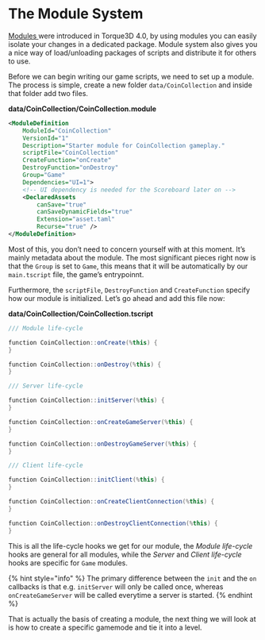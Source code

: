 # The Module System

[Modules ](../../../for-designers/modules/)were introduced in Torque3D 4.0, by using modules you can easily isolate your changes in a dedicated package. Module system also gives you a nice way of load/unloading packages of scripts and distribute it for others to use.

Before we can begin writing our game scripts, we need to set up a module. The process is simple, create a new folder `data/CoinCollection` and inside that folder add two files.

**data/CoinCollection/CoinCollection.module**

```xml
<ModuleDefinition
    ModuleId="CoinCollection"
    VersionId="1"
    Description="Starter module for CoinCollection gameplay."
    scriptFile="CoinCollection"
    CreateFunction="onCreate"
    DestroyFunction="onDestroy"
    Group="Game"
    Dependencies="UI=1">
    <!-- UI dependency is needed for the Scoreboard later on -->
    <DeclaredAssets
        canSave="true"
        canSaveDynamicFields="true"
        Extension="asset.taml"
        Recurse="true" />
</ModuleDefinition>

```

Most of this, you don’t need to concern yourself with at this moment. It’s mainly metadata about the module. The most significant pieces right now is that the `Group` is set to `Game`, this means that it will be automatically by our `main.tscript` file, the game’s entrypoinnt.

Furthermore, the `scriptFile`, `DestroyFunction` and `CreateFunction` specify how our module is initialized. Let’s go ahead and add this file now:

**data/CoinCollection/CoinCollection.tscript**

```csharp
/// Module life-cycle

function CoinCollection::onCreate(%this) {
}

function CoinCollection::onDestroy(%this) {
}

/// Server life-cycle

function CoinCollection::initServer(%this) {
}

function CoinCollection::onCreateGameServer(%this) {
}

function CoinCollection::onDestroyGameServer(%this) {
}

/// Client life-cycle

function CoinCollection::initClient(%this) {
}

function CoinCollection::onCreateClientConnection(%this) {
}

function CoinCollection::onDestroyClientConnection(%this) {
}
```

This is all the life-cycle hooks we get for our module, the _Module life-cycle_ hooks are general for all modules, while the _Server_ and _Client life-cycle_ hooks are specific for `Game` modules.

{% hint style="info" %}
The primary difference between the `init` and the `on` callbacks is that e.g. `initServer` will only be called once, whereas `onCreateGameServer` will be called everytime a server is started.
{% endhint %}

That is actually the basis of creating a module, the next thing we will look at is how to create a specific gamemode and tie it into a level.
